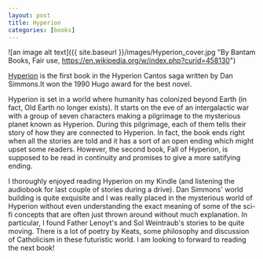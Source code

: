 ```yaml
---
layout: post
title: Hyperion
categories: [books]
---
```


![an image alt text]({{ site.baseurl }}/images/Hyperion_cover.jpg "By Bantam Books, Fair use, https://en.wikipedia.org/w/index.php?curid=458130")

[Hyperion](https://www.amazon.com/Hyperion-Cantos-Book-1-ebook/dp/B004G60EHS/ref=sr_1_3?keywords=hyperion&qid=1577655647&sr=8-3) 
is the first book in the Hyperion Cantos saga written by Dan Simmons.It won the 1990 Hugo award for the best novel.

Hyperion is set in a world where humanity has colonized beyond Earth (in fact, Old Earth no longer exists). It starts on the eve of an
intergalactic war with a group of seven characters making a pilgrimage to the mysterious planet known as Hyperion. During this pilgrimage, 
each of them tells their story of how they are connected to Hyperion. In fact, the book ends right when all the stories are told and it has a sort 
of an open ending which might upset some readers. However, the second book, Fall of Hyperion, is supposed to be read in continuity and 
promises to give a more satifying ending.

I thoroughly enjoyed reading Hyperion on my Kindle (and listening the audiobook for last couple of stories during a drive). Dan Simmons' world
building is quite exquisite and I was really placed in the mysterious world of Hyperion without even understanding the exact meaning 
of some of the sci-fi concepts that are often just thrown around without much explanation. In particular, I found Father Lenoyt's and Sol 
Weintraub's stories to be quite moving. There is a lot of poetry by Keats, some philosophy and discussion of Catholicism in these futuristic
world. I am looking to forward to reading the next book!
